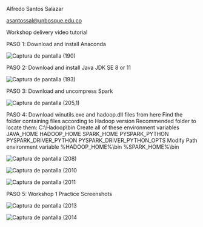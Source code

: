 Alfredo Santos Salazar 

asantossal@unbosque.edu.co 

Workshop delivery video tutorial 


PASO 1:
Download and install Anaconda 

![Captura de pantalla (190)](https://user-images.githubusercontent.com/70605764/157360744-f7680d79-4d39-46c1-a6a4-c49f5226a811.png)

PASO 2:
Download and install Java JDK SE 8 or 11

![Captura de pantalla (193)](https://user-images.githubusercontent.com/70605764/157361138-9275e9aa-e85c-49f3-aead-bf67be21985c.png)

PASO 3:
Download and uncompress Spark

![Captura de pantalla (205,1)](https://user-images.githubusercontent.com/70605764/157361226-ccb005c6-79f3-4fc1-9301-7846930db53a.png)

PASO 4:
Download winutils.exe and hadoop.dll files from here
Find the folder containing files according to Hadoop version
Recommended folder to locate them: C:\Hadoop\bin
Create all of these environment variables
JAVA_HOME
HADOOP_HOME
SPARK_HOME
PYSPARK_PYTHON
PYSPARK_DRIVER_PYTHON
PYSPARK_DRIVER_PYTHON_OPTS
Modify Path environment variable
%HADOOP_HOME%\bin
%SPARK_HOME%\bin

![Captura de pantalla (208)](https://user-images.githubusercontent.com/70605764/157361321-97d0d518-3cdd-4115-a68b-a7a56e8978c0.png)

![Captura de pantalla (2010](https://user-images.githubusercontent.com/70605764/157361437-fcd69676-c966-40ce-8efc-157c2d125313.png)

![Captura de pantalla (2011](https://user-images.githubusercontent.com/70605764/157361467-82b546fd-0fcf-4166-997f-5947ee56253e.png)

PASO 5:
Workshop 1 Practice Screenshots

![Captura de pantalla (2013](https://user-images.githubusercontent.com/70605764/157361574-3ee47641-f44c-48a6-91ab-e56206083741.png)

![Captura de pantalla (2014](https://user-images.githubusercontent.com/70605764/157361584-553572d4-bf3e-4ee8-a35e-b599b1e89c2d.png)

